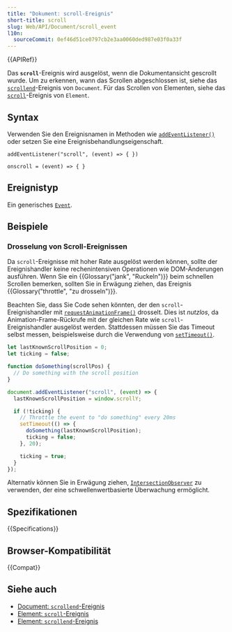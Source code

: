 ```yaml
---
title: "Dokument: scroll-Ereignis"
short-title: scroll
slug: Web/API/Document/scroll_event
l10n:
  sourceCommit: 0ef46d51ce0797cb2e3aa0060ded987e03f0a33f
---
```


{{APIRef}}

Das **`scroll`**-Ereignis wird ausgelöst, wenn die Dokumentansicht gescrollt wurde.
Um zu erkennen, wann das Scrollen abgeschlossen ist, siehe das [`scrollend`](/de/docs/Web/API/Document/scrollend_event)-Ereignis von `Document`.
Für das Scrollen von Elementen, siehe das [`scroll`](/de/docs/Web/API/Element/scroll_event)-Ereignis von `Element`.

## Syntax

Verwenden Sie den Ereignisnamen in Methoden wie [`addEventListener()`](/de/docs/Web/API/EventTarget/addEventListener) oder setzen Sie eine Ereignisbehandlungseigenschaft.

```js-nolint
addEventListener("scroll", (event) => { })

onscroll = (event) => { }
```

## Ereignistyp

Ein generisches [`Event`](/de/docs/Web/API/Event).

## Beispiele

### Drosselung von Scroll-Ereignissen

Da `scroll`-Ereignisse mit hoher Rate ausgelöst werden können, sollte der Ereignishandler keine rechenintensiven Operationen wie DOM-Änderungen ausführen. Wenn Sie ein {{Glossary("jank", "Ruckeln")}} beim schnellen Scrollen bemerken, sollten Sie in Erwägung ziehen, das Ereignis {{Glossary("throttle", "zu drosseln")}}.

Beachten Sie, dass Sie Code sehen könnten, der den `scroll`-Ereignishandler mit [`requestAnimationFrame()`](/de/docs/Web/API/Window/requestAnimationFrame) drosselt. Dies ist _nutzlos_, da Animation-Frame-Rückrufe mit der gleichen Rate wie `scroll`-Ereignishandler ausgelöst werden. Stattdessen müssen Sie das Timeout selbst messen, beispielsweise durch die Verwendung von [`setTimeout()`](/de/docs/Web/API/Window/setTimeout).

```js
let lastKnownScrollPosition = 0;
let ticking = false;

function doSomething(scrollPos) {
  // Do something with the scroll position
}

document.addEventListener("scroll", (event) => {
  lastKnownScrollPosition = window.scrollY;

  if (!ticking) {
    // Throttle the event to "do something" every 20ms
    setTimeout(() => {
      doSomething(lastKnownScrollPosition);
      ticking = false;
    }, 20);

    ticking = true;
  }
});
```

Alternativ können Sie in Erwägung ziehen, [`IntersectionObserver`](/de/docs/Web/API/IntersectionObserver) zu verwenden, der eine schwellenwertbasierte Überwachung ermöglicht.

## Spezifikationen

{{Specifications}}

## Browser-Kompatibilität

{{Compat}}

## Siehe auch

- [Document: `scrollend`-Ereignis](/de/docs/Web/API/Document/scrollend_event)
- [Element: `scroll`-Ereignis](/de/docs/Web/API/Element/scroll_event)
- [Element: `scrollend`-Ereignis](/de/docs/Web/API/Element/scrollend_event)
